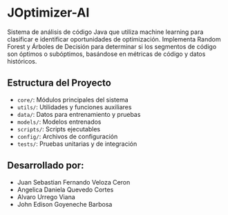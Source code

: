 # JOptimizer-AI

Sistema de análisis de código Java que utiliza machine learning para clasificar e identificar oportunidades de optimización. Implementa Random Forest y Árboles de Decisión para determinar si los segmentos de código son óptimos o subóptimos, basándose en métricas de código y datos históricos.

## Estructura del Proyecto
- `core/`: Módulos principales del sistema
- `utils/`: Utilidades y funciones auxiliares
- `data/`: Datos para entrenamiento y pruebas
- `models/`: Modelos entrenados
- `scripts/`: Scripts ejecutables
- `config/`: Archivos de configuración
- `tests/`: Pruebas unitarias y de integración

## Desarrollado por:
- Juan Sebastian Fernando Veloza Ceron
- Angelica Daniela Quevedo Cortes
- Alvaro Urrego Viana
- John Edison Goyeneche Barbosa
